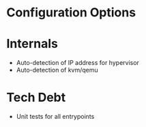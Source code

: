 # Configuration Options

# Internals

- Auto-detection of IP address for hypervisor
- Auto-detection of kvm/qemu

# Tech Debt

- Unit tests for all entrypoints
